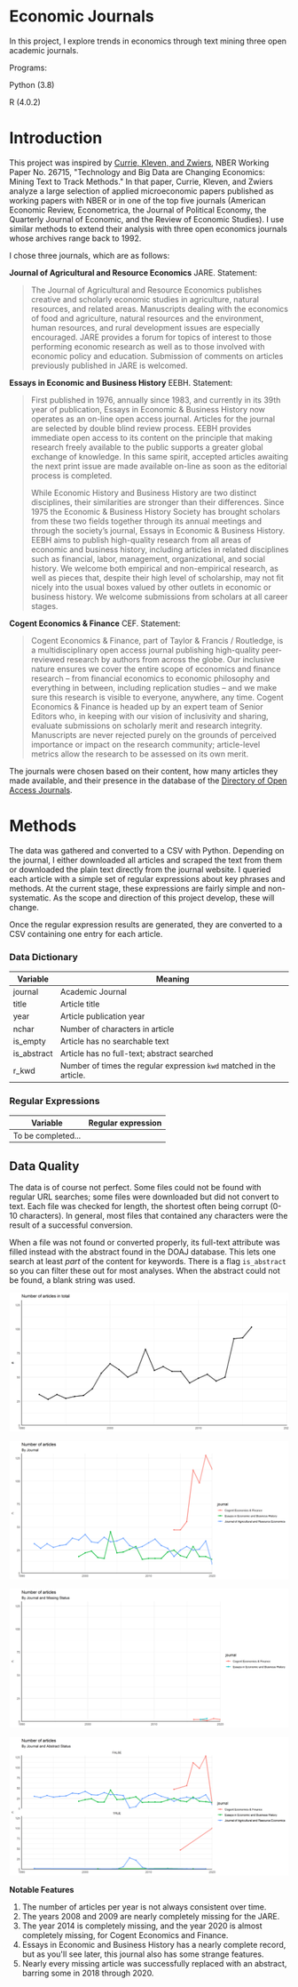 # Economic Journals
In this project, I explore trends in economics through text mining three open academic journals.

Programs:

Python (3.8)

R (4.0.2)

# Introduction
This project was inspired by [Currie, Kleven, and Zwiers](http://www.nber.org/papers/w26715), NBER Working Paper No. 26715, "Technology and Big Data are Changing Economics: Mining Text to Track Methods." In that paper, Currie, Kleven, and Zwiers analyze a large selection of applied microeconomic papers published as working papers with NBER or in one of the top five journals (American Economic Review, Econometrica, the Journal of Political Economy, the Quarterly Journal of Economic, and the Review of Economic Studies). I use similar methods to extend their analysis with three open economics journals whose archives range back to 1992.

I chose three journals, which are as follows:

**Journal of Agricultural and Resource Economics** JARE. Statement:

>The Journal of Agricultural and Resource Economics publishes creative and scholarly economic studies in agriculture, natural resources, and related areas. Manuscripts dealing with the economics of food and agriculture, natural resources and the environment, human resources, and rural development issues are especially encouraged. JARE provides a forum for topics of interest to those performing economic research as well as to those involved with economic policy and education. Submission of comments on articles previously published in JARE is welcomed.

**Essays in Economic and Business History** EEBH. Statement:

>First published in 1976, annually since 1983, and currently in its 39th year of publication, Essays in Economic & Business History now operates as an on-line open access journal. Articles for the journal are selected by double blind review process. EEBH provides immediate open access to its content on the principle that making research freely available to the public supports a greater global exchange of knowledge. In this same spirit, accepted articles awaiting the next print issue are made available on-line as soon as the editorial process is completed.
>
>While Economic History and Business History are two distinct disciplines, their similarities are stronger than their differences. Since 1975 the Economic & Business History Society has brought scholars from these two fields together through its annual meetings and through the society’s journal, Essays in Economic & Business History. EEBH aims to publish high-quality research from all areas of economic and business history, including articles in related disciplines such as financial, labor, management, organizational, and social history. We welcome both empirical and non-empirical research, as well as pieces that, despite their high level of scholarship, may not fit nicely into the usual boxes valued by other outlets in economic or business history. We welcome submissions from scholars at all career stages.

**Cogent Economics & Finance** CEF. Statement:

>Cogent Economics & Finance, part of Taylor & Francis / Routledge, is a multidisciplinary open access journal publishing high-quality peer-reviewed research by authors from across the globe. Our inclusive nature ensures we cover the entire scope of economics and finance research – from financial economics to economic philosophy and everything in between, including replication studies – and we make sure this research is visible to everyone, anywhere, any time. Cogent Economics & Finance is headed up by an expert team of Senior Editors who, in keeping with our vision of inclusivity and sharing, evaluate submissions on scholarly merit and research integrity. Manuscripts are never rejected purely on the grounds of perceived importance or impact on the research community; article-level metrics allow the research to be assessed on its own merit.

The journals were chosen based on their content, how many articles they made available, and their presence in the database of the [Directory of Open Access Journals](https://doaj.org/).


# Methods
The data was gathered and converted to a CSV with Python. Depending on the journal, I either downloaded all articles and scraped the text from them or downloaded the plain text directly from the journal website. I queried each article with a simple set of regular expressions about key phrases and methods. At the current stage, these expressions are fairly simple and non-systematic. As the scope and direction of this project develop, these will change.

Once the regular expression results are generated, they are converted to a CSV containing one entry for each article.

### Data Dictionary
| Variable     | Meaning  |
|-------------|-----------|
| journal   | Academic Journal  |
| title       | Article title  |
| year        | Article publication year   |
| nchar       | Number of characters in article   |
| is_empty    | Article has no searchable text   |
| is_abstract | Article has no full-text; abstract searched  |
| r_kwd       | Number of times the regular expression `kwd` matched in the article.  |

### Regular Expressions
| Variable     | Regular expression  |
|-------------|-----------|
| To be completed... |   |

## Data Quality
The data is of course not perfect. Some files could not be found with regular URL searches; some files were downloaded but did not convert to text. Each file was checked for length, the shortest often being corrupt (0-10 characters). In general, most files that contained any characters were the result of a successful conversion.

When a file was not found or converted properly, its full-text attribute was filled instead with the abstract found in the DOAJ database. This lets one search at least _part_ of the content for keywords. There is a flag `is_abstract` so you can filter these out for most analyses. When the abstract could not be found, a blank string was used.

![all articles](.\img\all_articles.png)

![Journal articles](.\img\journal_articles.png)

![is empty](.\img\is_empty.png)

![is abstract](.\img\is_abstract.png)

**Notable Features**
1. The number of articles per year is not always consistent over time.
2. The years 2008 and 2009 are nearly completely missing for the JARE.
3. The year 2014 is completely missing, and the year 2020 is almost completely missing, for Cogent Economics and Finance.
4. Essays in Economic and Business History has a nearly complete record, but as you'll see later, this journal also has some strange features.
5. Nearly every missing article was successfully replaced with an abstract, barring some in 2018 through 2020.
